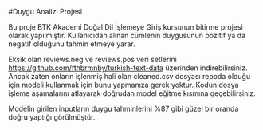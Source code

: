 #Duygu Analizi Projesi

Bu proje BTK Akademi Doğal Dil İşlemeye Giriş kursunun bitirme projesi olarak yapılmıştır.
Kullanıcıdan alınan cümlenin duygusunun pozitif ya da negatif olduğunu tahmin etmeye yarar.

Eksik olan reviews.neg ve reviews.pos veri setlerini https://github.com/fthbrmnby/turkish-text-data üzerinden indirebilirsiniz.
Ancak zaten onların işlenmiş hali olan cleaned.csv dosyası repoda olduğu için modeli kullanmak için bunu yapmanıza gerek yoktur.
Kodun dosya işleme aşamalarını atlayarak doğrudan model eğitme kısmına geçebilirsiniz.

Modelin girilen inputların duygu tahminlerini %87 gibi güzel bir oranda doğru yaptığı görülmüştür.
